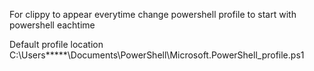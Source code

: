For clippy to appear everytime change powershell profile to start with powershell eachtime


Default profile location
C:\Users\*****\Documents\PowerShell\Microsoft.PowerShell_profile.ps1

